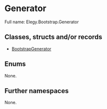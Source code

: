 ﻿
# Generator

Full name: Elegy.Bootstrap.Generator

## Classes, structs and/or records

* [BootstrapGenerator](BootstrapGenerator.md)

## Enums

None.

## Further namespaces

None.

